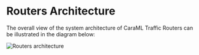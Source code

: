 # Routers Architecture

The overall view of the system architecture of CaraML Traffic Routers can be illustrated in the diagram below:

![Routers architecture](../../.gitbook/assets/turing\_architecture.png)
